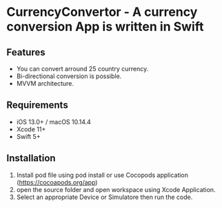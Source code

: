 #  CurrencyConvertor - A currency conversion App is written in Swift

## Features
-  You can convert  arround 25 country currency.
-  Bi-directional conversion is possible.
-  MVVM architecture.

## Requirements

* iOS 13.0+ / macOS 10.14.4
* Xcode 11+
* Swift 5+


## Installation
1. Install pod file using pod install or use Cocopods application (https://cocoapods.org/app)
2. open the source folder and open workspace using Xcode Application.
3. Select an appropriate Device or Simulatore then run the code.
